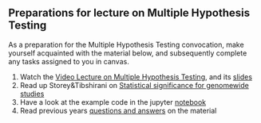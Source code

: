 ## Preparations for lecture on Multiple Hypothesis Testing

As a preparation for the Multiple Hypothesis Testing convocation, make yourself acquainted with the material below, and subsequently complete any tasks assigned to you in canvas.

1. Watch the [Video Lecture on Multiple Hypothesis Testing](https://www.youtube.com/watch?v=2WE9XTDiCl8), and its [slides](slides/MultipleHypothesisTesting.pdf)
2. Read up Storey&Tibshirani on [Statistical significance for genomewide studies](https://www.pnas.org/content/100/16/9440)
4. Have a look at the example code in the jupyter [notebook](../nb/multiplehypo/)
5. Read previous years [questions and answers](../qa/multiplehypothesistesting) on the material
